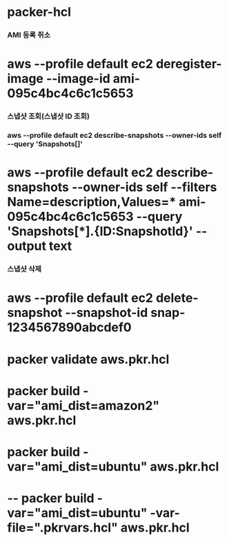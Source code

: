 # packer-hcl

### AMI 등록 취소
# aws --profile default ec2 deregister-image --image-id  ami-095c4bc4c6c1c5653


### 스냅샷 조회(스냅샷 ID 조회)
### aws --profile default ec2 describe-snapshots --owner-ids self --query 'Snapshots[]'
# aws --profile default ec2 describe-snapshots --owner-ids self --filters Name=description,Values=* ami-095c4bc4c6c1c5653 --query 'Snapshots[*].{ID:SnapshotId}' --output text
### 스냅샷 삭제
# aws --profile default ec2 delete-snapshot --snapshot-id snap-1234567890abcdef0



# packer validate aws.pkr.hcl

# packer build -var="ami_dist=amazon2" aws.pkr.hcl
# packer build -var="ami_dist=ubuntu" aws.pkr.hcl
# -- packer build -var="ami_dist=ubuntu" -var-file=".pkrvars.hcl" aws.pkr.hcl
